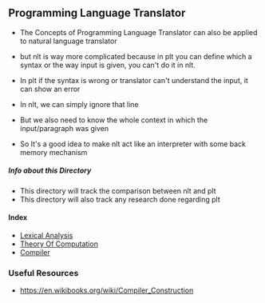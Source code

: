 ## Programming Language Translator

- The Concepts of Programming Language Translator can also be applied to natural language translator
- but nlt is way more complicated because in plt you can define which a syntax or the way input is given, you can't do it in nlt.

- In plt if the syntax is wrong or translator can't understand the input, it can show an error
- In nlt, we can simply ignore that line
- But we also need to know the whole context in which the input/paragraph was given
- So It's  a good idea to make nlt act like an interpreter with some back memory mechanism

##### Info about this Directory
- This directory will track the comparison between nlt and plt
- This directory will also track any research done regarding plt

#### Index
- [Lexical Analysis](lexical-analysis)
- [Theory Of Computation](toc)
- [Compiler](compiler.md)

### Useful Resources
- https://en.wikibooks.org/wiki/Compiler_Construction
